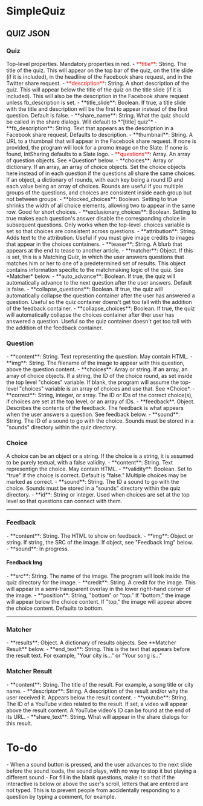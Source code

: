 <h1>SimpleQuiz</h1>

<h2>QUIZ JSON</h2>
<h3>Quiz</h3>
Top-level properties. Mandatory properties in red.
- <span style="color:red">**title**</span>: String. The title of the quiz. This will appear on the top bar of the quiz, on the title slide (if it is included), in the headline of the Facebook share request, and in the Twitter share request.
- <span style="color:red">**description**</span>: String. A short description of the quiz. This will appear below the title of the quiz on the title slide (if it is included). This will also be the description in the Facebook share request unless fb_description is set.
- **title_slide**: Boolean. If true, a title slide with the title and description will be the first to appear instead of the first question. Default is false.
- **share_name**: String. What the quiz should be called in the share dialogs. Will default to *"[title] quiz"*
- **fb_description**: String. Text that appears as the description in a Facebook share request. Defaults to description.
- **thumbnail**: String. A URL to a thumbnail that will appear in the Facebook share request. If none is provided, the program will look for a promo image on the Slate. If none is found, IntSharing defaults to a Slate logo.
- <span style="color:red">**questions**</span>: Array. An array of question objects. See *Question* below.
- **choices**: Array or dictionary. If an array, an array of choice objects. Set the choice objects here instead of in each question if the questions all share the same choices. If an object, a dictionary of rounds, with each key being a round ID and each value being an array of choices. Rounds are useful if you multiple groups of the questions, and choices are consistent inside each group but not between groups.
- **blocked_choices**: Boolean. Setting to true shrinks the width of all choice elements, allowing two to appear in the same row. Good for short choices.
- **exclusionary_choices**: Boolean. Setting to true makes each question's answer disable the corresponding choice in subsequent questions. Only works when the top-level .choices variable is set so that choices are consistent across questions.
- **attribution**: String. Adds text to the attribution. Useful if you must give image credits to images that appear in the choices containers.
- **teaser**: String. A blurb that appears at the end to tease to another article.
- **matcher**: Object. If this is set, this is a Matching Quiz, in which the user answers questions that matches him or her to one of a predetermined set of results. This object contains information specific to the matchmaking logic of the quiz. See *Matcher* below.
- **auto_advance**: Boolean. If true, the quiz will automatically advance to the next question after the user answers. Default is false.
- **collapse_questions**: Boolean. If true, the quiz will automatically collapse the question container after the user has answered a question. Useful so the quiz container doens't get too tall with the addition of the feedback container.
- **collapse_choices**: Boolean. If true, the quiz will automatically collapse the choices container after ther user has answered a question. Useful so the quiz container doesn't get too tall with the addition of the feedback container.

<h3>Question</h3>
- **content**: String. Text representing the question. May contain HTML.
- **img**: String. The filename of the image to appear with this question, above the question content.
- **choices**: Array or string. If an array, an array of choice objects. If a string, the ID of the choice round, as set inside the top level "choices" variable. If blank, the program will assume the top-level "choices" variable is an array of choices and use that. See *Choice*.
- **correct**: String, integer, or array. The ID or IDs of the correct choice(s), if choices are set at the top level, or an array of IDs.
- **feedback**. Object. Describes the contents of the feedback. The feedback is what appears when the user answers a question. See feedback below.
- **sound**: String. The ID of a sound to go with the choice. Sounds must be stored in a "sounds" directory within the quiz directory.

<h3>Choice</h3>
A choice can be an object or a string. If the choice is a string, it is assumed to be purely textual, with a false validity.
- **content**: String. Text representign the choice. May contain HTML.
- **validity**: Boolean. Set to "true" if the choice is correct. Default is "false." Multiple choices may be marked as correct.
- **sound**: String. The ID a sound to go with the choice. Sounds must be stored in a "sounds" directory within the quiz directory.
- **id**: String or integer. Used when choices are set at the top level so that questions can connect with them.

<hr/>
<h3>Feedback</h3>
- **content**: String. The HTML to show on feedback.
- **img**: Object or string. If string, the SRC of the image. If object, see "Feedback Img" below.
- **sound**: In progress.

<h4>Feedback Img</h4>
- **src**: String. The name of the image. The program will look inside the quiz directory for the image.
- **credit**: String. A credit for the image. This will appear in a semi-transparent overlay in the lower right-hand corner of the image.
- **position**: String, "bottom" or "top." If "bottom," the image will appear below the choice content. If "top," the image will appear above the choice content. Defaults to bottom.

<hr/>
<h3>Matcher</h3>
- **results**: Object. A dictionary of results objects. See **Matcher Result** below.
- **end_text**: String. This is the text that appears before the result text. For example, "Your city is..." or "Your song is..."

<h3>Matcher Result</h3>
- **content**: String. The title of the result. For example, a song title or city name.
- **descriptor**: String. A description of the result and/or why the user received it. Appears below the result content.
- **youtube**: String. The ID of a YouTube video related to the result. If set, a video will appear above the result content. A YouTube video's ID can be found at the end of its URL.
- **share_text**: String. What will appear in the share dialogs for this result.

<h1>To-do</h1>
- When a sound button is pressed, and the user advances to the next slide before the sound loads, the sound plays, with no way to stop it but playing a different sound
- For fill in the blank questions, make it so that if the interactive is below or above the user's scroll, letters that are entered are not typed. This is to prevent people from accidentally responding to a question by typing a comment, for example.
